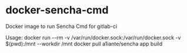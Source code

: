 docker-sencha-cmd
=================

Docker image to run Sencha Cmd for gitlab-ci

Usage:
docker run --rm -v /var/run/docker.sock:/var/run/docker.sock -v $(pwd):/mnt --workdir /mnt docker pull a1iante/sencha app build
